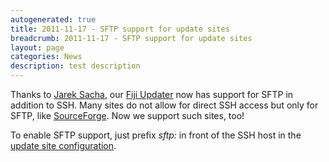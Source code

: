 ```yaml
---
autogenerated: true
title: 2011-11-17 - SFTP support for update sites
breadcrumb: 2011-11-17 - SFTP support for update sites
layout: page
categories: News
description: test description
---
```


Thanks to [Jarek Sacha](http://ij-plugins.sourceforge.net/), our [Fiji Updater](Fiji_Updater ) now has support for SFTP in addition to SSH. Many sites do not allow for direct SSH access but only for SFTP, like [SourceForge](http://sourceforge.net). Now we support such sites, too\!

To enable SFTP support, just prefix *sftp:* in front of the SSH host in the [update site configuration](Adding_Update_Sites ).


